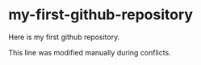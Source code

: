 # my-first-github-repository
Here is my first github repository.

This line was modified manually during conflicts. 